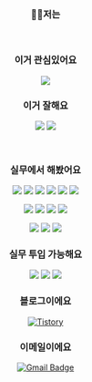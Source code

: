 <div align="center"> 

### 🙋‍♂️저는 

<br/>

### 이거 관심있어요
<p> 
  <img src="https://img.shields.io/badge/GOLANG-00ADD8?style=for-the-badge&logo=Go&logoColor=white">
</p>

### 이거 잘해요
<p>
 <img src="https://img.shields.io/badge/Laravel-FF2D20?style=for-the-badge&logo=Laravel&logoColor=white">
 <img src="https://img.shields.io/badge/PHP-777BB4?style=for-the-badge&logo=PHP&logoColor=white">
</p>

<br/>

### 실무에서 해봤어요
<p>
  <img src="https://img.shields.io/badge/Laravel-FF2D20?style=for-the-badge&logo=Laravel&logoColor=white">
  <img src="https://img.shields.io/badge/PHP-777BB4?style=for-the-badge&logo=PHP&logoColor=white">
  <img src="https://img.shields.io/badge/Java-2C2255?style=for-the-badge&logo=EclipseIDE&logoColor=white"/>
  <img src="https://img.shields.io/badge/spring-6DB33F?style=for-the-badge&logo=spring&logoColor=white"/>
  <img src="https://img.shields.io/badge/SpringBoot-6DB33F?style=for-the-badge&logo=SpringBoot&logoColor=white"/>
  <img src="https://img.shields.io/badge/MySQL-4479A1?style=for-the-badge&logo=MySQL&logoColor=white">
</p>
<p>
  <img src="https://img.shields.io/badge/JavaScript-F7DF1E?style=for-the-badge&logo=JavaScript&logoColor=white">
  <img src="https://img.shields.io/badge/jQuery-0769AD?style=for-the-badge&logo=jQuery&logoColor=white">
  <img src="https://img.shields.io/badge/React-61DAFB?style=for-the-badge&logo=React&logoColor=white">
  <img src="https://img.shields.io/badge/Vue.js-4FC08D?style=for-the-badge&logo=Vue.js&logoColor=white">
</p>
<p>
  <img src="https://img.shields.io/badge/Amazon Ubuntu-232F3E?style=for-the-badge&logo=Amazon AWS&logoColor=white">
  <img src="https://img.shields.io/badge/Amazon RDS-527FFF?style=for-the-badge&logo=Amazon RDS&logoColor=white">
  <img src="https://img.shields.io/badge/CentOS-262577?style=for-the-badge&logo=CentOS&logoColor=white">
</p>

### 실무 투입 가능해요
<p>
  <img src="https://img.shields.io/badge/GOLANG-00ADD8?style=for-the-badge&logo=Go&logoColor=white">
  <img src="https://img.shields.io/badge/C-A8B9CC?style=for-the-badge&logo=C&logoColor=white">
  <img src="https://img.shields.io/badge/Kotlin-7F52FF?style=for-the-badge&logo=Kotlin&logoColor=white">
</p>

### 블로그이에요
[![Tistory](https://img.shields.io/badge/Tistory-000000?style=flat-square&logo=Tistory&logoColor=white)](https://seung.tistory.com/)

### 이메일이에요
[![Gmail Badge](https://img.shields.io/badge/-Gmail-d14836?style=flat-square&logo=Gmail&logoColor=white&link=mailto:seungryeol156@gmail.com)](mailto:seungryeol156@gmail.com)

</div>
